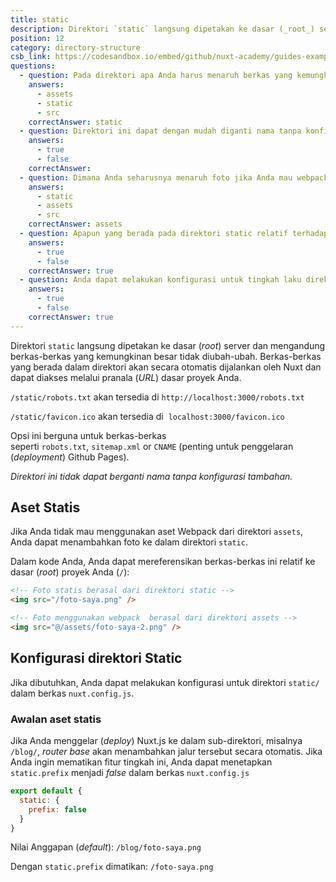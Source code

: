 ```yaml
---
title: static
description: Direktori `static` langsung dipetakan ke dasar (_root_) server dan mengandung berkas-berkas yang kemungkinan besar tidak diubah-ubah. Berkas-berkas yang berada dalam direktori akan secara otomatis dijalankan oleh Nuxt dan dapat diakses melalui pranala (_URL_) dasar proyek Anda.
position: 12
category: directory-structure
csb_link: https://codesandbox.io/embed/github/nuxt-academy/guides-examples/tree/master/04_directory_structure/13_static?fontsize=14&hidenavigation=1&theme=dark
questions:
  - question: Pada direktori apa Anda harus menaruh berkas yang kemungkinan besar tidak Anda ubah, seperti favicon atau robots.txt?
    answers:
      - assets
      - static
      - src
    correctAnswer: static
  - question: Direktori ini dapat dengan mudah diganti nama tanpa konfigurasi tambahan
    answers:
      - true
      - false
    correctAnswer:
  - question: Dimana Anda seharusnya menaruh foto jika Anda mau webpack untuk melakukan proses bundle untuk foto-foto tersebut?
    answers:
      - static
      - assets
      - src
    correctAnswer: assets
  - question: Apapun yang berada pada direktori static relatif terhadap direktori root
    answers:
      - true
      - false
    correctAnswer: true
  - question: Anda dapat melakukan konfigurasi untuk tingkah laku direktori static dalam berkas nuxt.config.js
    answers:
      - true
      - false
    correctAnswer: true
---
```


Direktori `static` langsung dipetakan ke dasar (_root_) server dan mengandung berkas-berkas yang kemungkinan besar tidak diubah-ubah. Berkas-berkas yang berada dalam direktori akan secara otomatis dijalankan oleh Nuxt dan dapat diakses melalui pranala (_URL_) dasar proyek Anda.

`/static/robots.txt` akan tersedia di `http://localhost:3000/robots.txt`

`/static/favicon.ico` akan tersedia di  `localhost:3000/favicon.ico`

Opsi ini berguna untuk berkas-berkas seperti `robots.txt`, `sitemap.xml` or `CNAME` (penting untuk penggelaran (_deployment_) Github Pages).

<base-alert>

_Direktori ini tidak dapat berganti nama tanpa konfigurasi tambahan._

</base-alert>

## Aset Statis

Jika Anda tidak mau menggunakan aset Webpack dari direktori `assets`, Anda dapat menambahkan foto ke dalam direktori `static`.

Dalam kode Anda, Anda dapat mereferensikan berkas-berkas ini relatif ke dasar (_root_) proyek Anda (`/`):

```html
<!-- Foto statis berasal dari direktori static -->
<img src="/foto-saya.png" />

<!-- Foto menggunakan webpack  berasal dari direktori assets -->
<img src="@/assets/foto-saya-2.png" />
```

## Konfigurasi direktori Static

Jika dibutuhkan, Anda dapat melakukan konfigurasi untuk direktori `static/` dalam berkas `nuxt.config.js`.

### Awalan aset statis

Jika Anda menggelar (_deploy_) Nuxt.js ke dalam sub-direktori, misalnya `/blog/`, _router base_ akan menambahkan jalur tersebut secara otomatis. Jika Anda ingin mematikan fitur tingkah ini, Anda dapat menetapkan `static.prefix` menjadi _false_ dalam berkas `nuxt.config.js`

```js
export default {
  static: {
    prefix: false
  }
}
```

Nilai Anggapan (_default_): `/blog/foto-saya.png`

Dengan `static.prefix` dimatikan: `/foto-saya.png`

<app-modal>
  <code-sandbox  :src="csb_link"></code-sandbox>
</app-modal>

<quiz :questions="questions"></quiz>
